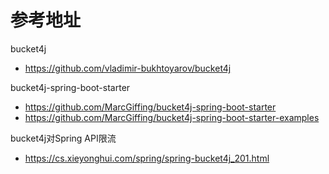 # 参考地址
bucket4j
- https://github.com/vladimir-bukhtoyarov/bucket4j

bucket4j-spring-boot-starter
- https://github.com/MarcGiffing/bucket4j-spring-boot-starter
- https://github.com/MarcGiffing/bucket4j-spring-boot-starter-examples

bucket4j对Spring API限流
- https://cs.xieyonghui.com/spring/spring-bucket4j_201.html



